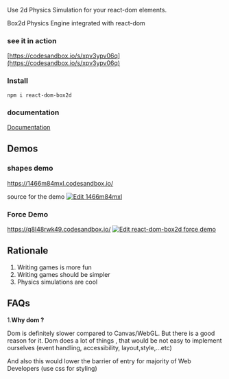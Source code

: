Use 2d Physics Simulation for your react-dom elements.

Box2d Physics Engine integrated with react-dom

### see it in action

[https://codesandbox.io/s/xpv3ypv06q](https://codesandbox.io/s/xpv3ypv06q)

### Install

```
npm i react-dom-box2d
```

### documentation

[Documentation](https://oneto018.github.io/react-dom-box2d/#/docs/)

## Demos

### shapes demo

https://1466m84mxl.codesandbox.io/

source for the demo
[![Edit 1466m84mxl](https://codesandbox.io/static/img/play-codesandbox.svg)](https://codesandbox.io/s/1466m84mxl)

### Force Demo

https://q8l48rwk49.codesandbox.io/
[![Edit react-dom-box2d force demo](https://codesandbox.io/static/img/play-codesandbox.svg)](https://codesandbox.io/s/q8l48rwk49)

## Rationale

1. Writing games is more fun
2. Writing games should be simpler
3. Physics simulations are cool

## FAQs

1.**Why dom ?**

Dom is definitely slower compared to Canvas/WebGL. But there is a good reason for it. Dom does a lot of things , that would be not easy to implement ourselves (event handling, accessibility, layout,style,...etc)

And also this would lower the barrier of entry for majority of Web Developers (use css for styling)
